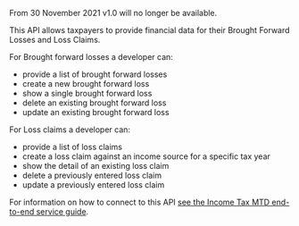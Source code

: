From 30 November 2021 v1.0 will no longer be available.

This API allows taxpayers to provide financial data for their Brought Forward Losses and Loss Claims. 

For Brought forward losses a developer can:

* provide a list of brought forward losses
* create a new brought forward loss 
* show a single brought forward loss
* delete an existing brought forward loss
* update an existing brought forward loss
 
For Loss claims a developer can:

* provide a list of loss claims
* create a loss claim against an income source for a specific tax year
* show the detail of an existing loss claim
* delete a previously entered loss claim
* update a previously entered loss claim

For information on how to connect to this API [see the Income Tax MTD end-to-end service guide](https://developer.service.hmrc.gov.uk/guides/income-tax-mtd-end-to-end-service-guide/).